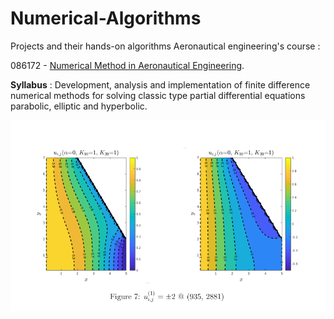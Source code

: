 # Numerical-Algorithms
Projects and their hands-on algorithms Aeronautical engineering's course : 

086172 - [Numerical Method in Aeronautical Engineering](https://www.graduate.technion.ac.il/Subjects.Heb/?Sub=86172).

**Syllabus** :
Development, analysis and implementation of finite difference numerical methods 
for solving classic type partial differential equations parabolic, elliptic and hyperbolic.

![alt text](https://github.com/Daniboy370/Numerical-Algorithms/blob/master/2nd%20Order%20Coupled%20ODEs/Code/description_2.png)
